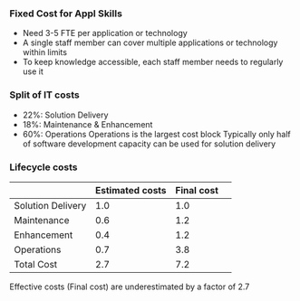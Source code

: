 ### Fixed Cost for Appl Skills
- Need 3-5 FTE per application or technology 
- A single staff member can cover multiple applications or technology within limits
- To keep knowledge accessible, each staff member needs to regularly use it
### Split of IT costs
- $22\%$: Solution Delivery
- $18\%$: Maintenance & Enhancement
- $60\%$: Operations
Operations is the largest cost block 
Typically only half of software development capacity can be used for solution delivery

### Lifecycle costs
|                   | Estimated costs | Final cost |     |
| ----------------- | --------------- | ---------- | --- |
| Solution Delivery | 1.0             | 1.0        |     |
| Maintenance       | 0.6             | 1.2        |     |
| Enhancement       | 0.4             | 1.2        |     |
| Operations        | 0.7             | 3.8        |     |
| Total Cost        | 2.7             | 7.2        |     |
Effective costs (Final cost) are underestimated by a factor of 2.7
